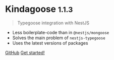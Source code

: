 # Kindagoose <small>1.1.3</small>

> Typegoose integration with NestJS

- Less boilerplate-code than in `@nestjs/mongoose`
- Solves the main problem of `nestjs-typegoose`
- Uses the latest versions of packages

[GitHub](https://github.com/GrapeoffJS/kindagoose)
[Get started!](/?id=quick-start)
